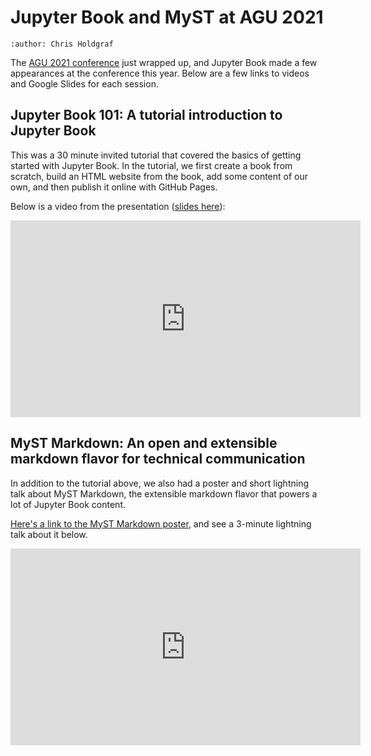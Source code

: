 # Jupyter Book and MyST at AGU 2021

```{post} 2021-12-18
:author: Chris Holdgraf
```

The [AGU 2021 conference](https://www.agu.org/Fall-Meeting) just wrapped up, and Jupyter Book made a few appearances at the conference this year.
Below are a few links to videos and Google Slides for each session.

## Jupyter Book 101: A tutorial introduction to Jupyter Book

This was a 30 minute invited tutorial that covered the basics of getting started with Jupyter Book.
In the tutorial, we first create a book from scratch, build an HTML website from the book, add some content of our own, and then publish it online with GitHub Pages.

Below is a video from the presentation ([slides here](https://docs.google.com/presentation/d/1XnOY-MhtdLOIuYhOlVGLFE3XfchLnTUT84BMVVI2TmA/edit?usp=sharing)):

<iframe width="560" height="315" src="https://www.youtube.com/embed/lZ2FHTkyaMU" title="YouTube video player" frameborder="0" allow="accelerometer; autoplay; clipboard-write; encrypted-media; gyroscope; picture-in-picture" allowfullscreen></iframe>

## MyST Markdown: An open and extensible markdown flavor for technical communication

In addition to the tutorial above, we also had a poster and short lightning talk about MyST Markdown, the extensible markdown flavor that powers a lot of Jupyter Book content.

[Here's a link to the MyST Markdown poster](https://docs.google.com/presentation/d/1xqkC1L47-PyJ4UfjPVht3pDiXG3f4jJPq0NSlmaqWw8/edit?usp=sharing), and see a 3-minute lightning talk about it below.

<iframe width="560" height="315" src="https://www.youtube.com/embed/pqoMxi15te0" title="YouTube video player" frameborder="0" allow="accelerometer; autoplay; clipboard-write; encrypted-media; gyroscope; picture-in-picture" allowfullscreen></iframe>
